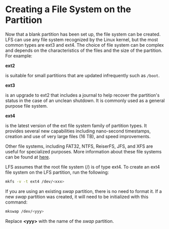 # Creating a File System on the Partition

Now that a blank partition has been set up, the file system can be created. LFS can use any file system recognized by the Linux kernel, but the most common types are ext3 and ext4. The choice of file system can be complex and depends on the characteristics of the files and the size of the partition. For example:

**ext2**

is suitable for small partitions that are updated infrequently such as `/boot`.

**ext3**

is an upgrade to ext2 that includes a journal to help recover the partition's status in the case of an unclean shutdown. It is commonly used as a general purpose file system.

**ext4**

is the latest version of the ext file system family of partition types. It provides several new capabilities including nano-second timestamps, creation and use of very large files (16 TB), and speed improvements.

Other file systems, including FAT32, NTFS, ReiserFS, JFS, and XFS are useful for specialized purposes. More information about these file systems can be found at [here](http://en.wikipedia.org/wiki/Comparison_of_file_systems).

LFS assumes that the root file system (/) is of type ext4. To create an ext4 file system on the LFS partition, run the following:

```sh
mkfs -v -t ext4 /dev/<xxx>
```

If you are using an existing _swap_ partition, there is no need to format it. If a new _swap_ partition was created, it will need to be initialized with this command:

```sh
mkswap /dev/<yyy>
```

Replace **\<yyy>** with the name of the _swap_ partition.
